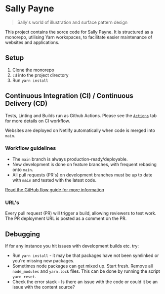 # Sally Payne

> Sally&#39;s world of illustration and surface pattern design

This project contains the sorce code for Sally Payne. It is structured as a monorepo, utilising Yarn workspaces, to facilitate easier maintenance of websites and applications.

## Setup

1. Clone the monorepo
2. `cd` into the project directory
3. Run `yarn install`

## Continuous Integration (CI) / Continuous Delivery (CD)
Tests, Linting and Builds run as Github Actions. Please see the [`Actions`](https://github.com/nonbreakingspaceltd/sallypayne/actions)
tab for more details on CI workflow.

Websites are deployed on Netlify automatically when code is merged into `main`.

### Workflow guidelines
- The `main` branch is always production-ready/deployable.
- New development is done on feature branches, with frequent rebasing onto `main`.
- All pull requests (PR's) on development branches must be up to date with `main` and tested with the latest code.

[Read the GitHub flow guide for more information](https://guides.github.com/introduction/flow/)

### URL's
Every pull request (PR) will trigger a build, allowing reviewers to test work. The PR deployment URL is posted as a comment on the PR.

## Debugging
If for any instance you hit issues with development builds etc. try:

- Run `yarn install` - it may be that packages have not been symlinked or you're missing new packages.
- Sometimes node packages can get mixed up. Start fresh. Remove all `node_modules` and `yarn.lock` files. This can be done by running the script `yarn reset`.
- Check the error stack - Is there an issue with the code or could it be an issue with the content source?
